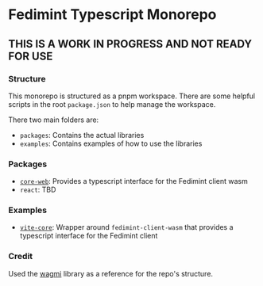 # Fedimint Typescript Monorepo

## THIS IS A WORK IN PROGRESS AND NOT READY FOR USE

### Structure

This monorepo is structured as a pnpm workspace. There are some helpful scripts in the root `package.json` to help manage the workspace.

There two main folders are:

- `packages`: Contains the actual libraries
- `examples`: Contains examples of how to use the libraries

### Packages

- [`core-web`](./packages/core-web/README.md): Provides a typescript interface for the Fedimint client wasm
- `react`: TBD

### Examples

- [`vite-core`](./examples/vite-core/README.md): Wrapper around `fedimint-client-wasm` that provides a typescript interface for the Fedimint client

### Credit

Used the [wagmi](https://github.com/wevm/wagmi) library as a reference for the repo's structure.
